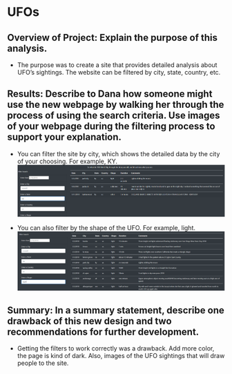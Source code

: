 # UFOs
## Overview of Project: Explain the purpose of this analysis.
* The purpose was to create a site that provides detailed analysis about UFO’s sightings. The website can be filtered by city, state, country, etc. 

## Results: Describe to Dana how someone might use the new webpage by walking her through the process of using the search criteria. Use images of your webpage during the filtering process to support your explanation.
* You can filter the site by city, which shows the detailed data by the city of your choosing. For example, KY.
![Filter_by_city.PNG](https://github.com/gabby338414/UFOs/blob/0f06dd383f759aa8be8e1e2595ccc95a7480475e/Filter_by_city.PNG)

* You can also filter by the shape of the UFO. For example, light.
![Filter_by_light.PNG](https://github.com/gabby338414/UFOs/blob/e19cadf4e646a7f6f3971470bcfa91f6f2272f4a/Filter_by_light.PNG)

## Summary: In a summary statement, describe one drawback of this new design and two recommendations for further development. 
* Getting the filters to work correctly was a drawback. Add more color, the page is kind of dark. Also, images of the UFO sightings that will draw people to the site.
